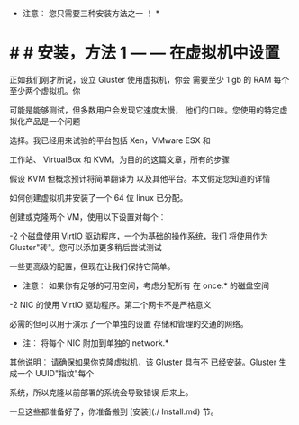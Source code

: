 * 注意︰ 您只需要三种安装方法之一 ！ *

# # # 安装，方法 1 — — 在虚拟机中设置

正如我们刚才所说，设立 Gluster 使用虚拟机，你会
需要至少 1 gb 的 RAM 每个至少两个虚拟机。你

可能是能够测试，但多数用户会发现它速度太慢，
他们的口味。您使用的特定虚拟化产品是一个问题

选择。我已经用来试验的平台包括 Xen，VMware ESX 和

工作站、 VirtualBox 和 KVM。为目的的这篇文章，所有的步骤

假设 KVM 但概念预计将简单翻译为
以及其他平台。本文假定您知道的详情

如何创建虚拟机并安装了一个 64 位 linux
已分配。

创建或克隆两个 VM，使用以下设置对每个︰

-2 个磁盘使用 VirtIO 驱动程序，一个为基础的操作系统，我们
将使用作为 Gluster"砖"。您可以添加更多稍后尝试测试

一些更高级的配置，但现在让我们保持它简单。

* 注意︰ 如果你有足够的可用空间，考虑分配所有
在 once.* 的磁盘空间

-2 NIC 的使用 VirtIO 驱动程序。第二个网卡不是严格意义

必需的但可以用于演示了一个单独的设置
存储和管理的交通的网络。

* 注︰ 将每个 NIC 附加到单独的 network.*

其他说明︰ 请确保如果你克隆虚拟机，该 Gluster 具有不
已经安装。Gluster 生成一个 UUID"指纹"每个

系统，所以克隆以前部署的系统会导致错误
后来上。

一旦这些都准备好了，你准备搬到
[安装](./ Install.md) 节。

